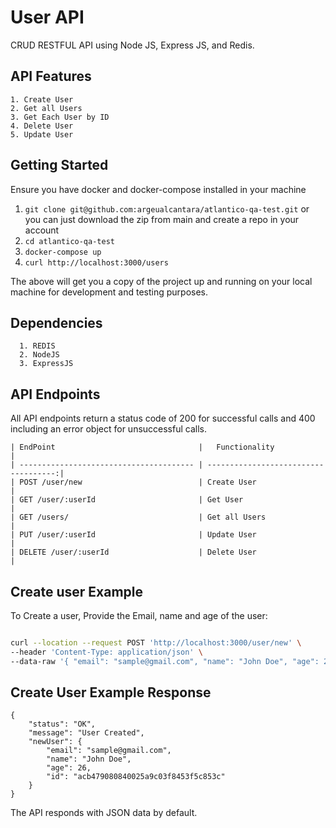 # User API
CRUD RESTFUL API using Node JS, Express JS, and Redis.


## API Features
```
1. Create User
2. Get all Users
3. Get Each User by ID
4. Delete User
5. Update User
```

## Getting Started

Ensure you have docker and docker-compose installed in your machine

  1. `git clone git@github.com:argeualcantara/atlantico-qa-test.git` or you can just download the zip from main and create a repo in your account
  2. `cd atlantico-qa-test`
  3. `docker-compose up`
  4. `curl http://localhost:3000/users`


The above will get you a copy of the project up and running on your local machine for development and testing purposes.

## Dependencies
```
  1. REDIS
  2. NodeJS
  3. ExpressJS
```

## API Endpoints

All API endpoints return a status code of 200 for successful calls and 400 including an error object for unsuccessful calls.

```
| EndPoint                                |   Functionality                      |
| --------------------------------------- | ------------------------------------:|
| POST /user/new                          | Create User                          |
| GET /user/:userId                       | Get User                             |
| GET /users/                             | Get all Users                        |
| PUT /user/:userId                       | Update User                          |
| DELETE /user/:userId                    | Delete User                          |
```

## Create user Example

To Create a user, Provide the Email, name and age of the user:

```bash

curl --location --request POST 'http://localhost:3000/user/new' \
--header 'Content-Type: application/json' \
--data-raw '{ "email": "sample@gmail.com", "name": "John Doe", "age": 26 }'

```

## Create User Example Response
```
{
    "status": "OK",
    "message": "User Created",
    "newUser": {
        "email": "sample@gmail.com",
        "name": "John Doe",
        "age": 26,
        "id": "acb479080840025a9c03f8453f5c853c"
    }
}
```


The API responds with JSON data by default.


